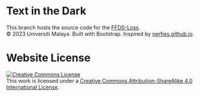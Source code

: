# Text in the Dark

This branch hosts the source code for the [FFDS-Loss](https://nwjun.github.io/FFDS-Loss).<br/>
&#169; 2023 Universiti Malaya. Built with Bootstrap. Inspired by [nerfies.github.io](https://nerfies.github.io/).

# Website License
<a rel="license" href="http://creativecommons.org/licenses/by-sa/4.0/"><img alt="Creative Commons License" style="border-width:0" src="https://i.creativecommons.org/l/by-sa/4.0/88x31.png" /></a><br />This work is licensed under a <a rel="license" href="http://creativecommons.org/licenses/by-sa/4.0/">Creative Commons Attribution-ShareAlike 4.0 International License</a>.
